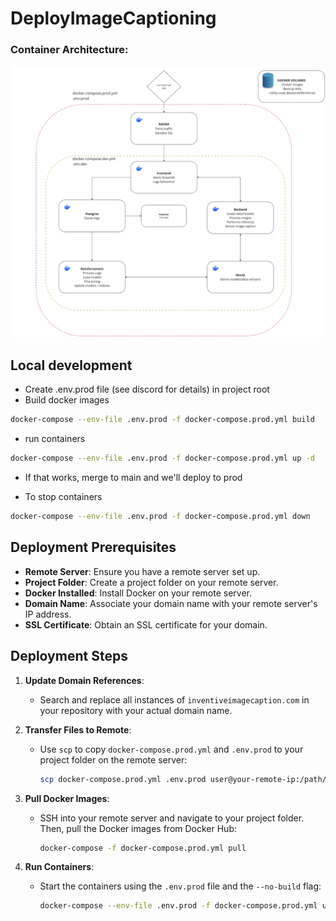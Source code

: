 # DeployImageCaptioning

### Container Architecture:

![container architecture](./public/images/container_architecture.png)


## Local development
- Create .env.prod file (see discord for details) in project root
- Build docker images
```bash
docker-compose --env-file .env.prod -f docker-compose.prod.yml build
```
- run containers
```bash
docker-compose --env-file .env.prod -f docker-compose.prod.yml up -d
```
- If that works, merge to main and we'll deploy to prod

- To stop containers
```bash
docker-compose --env-file .env.prod -f docker-compose.prod.yml down
```

## Deployment Prerequisites

- **Remote Server**: Ensure you have a remote server set up.
- **Project Folder**: Create a project folder on your remote server.
- **Docker Installed**: Install Docker on your remote server.
- **Domain Name**: Associate your domain name with your remote server's IP address.
- **SSL Certificate**: Obtain an SSL certificate for your domain.

## Deployment Steps

1. **Update Domain References**:
   - Search and replace all instances of `inventiveimagecaption.com` in your repository with your actual domain name.

2. **Transfer Files to Remote**:
   - Use `scp` to copy `docker-compose.prod.yml` and `.env.prod` to your project folder on the remote server:
     ```bash
     scp docker-compose.prod.yml .env.prod user@your-remote-ip:/path/to/project-folder/
     ```

3. **Pull Docker Images**:
   - SSH into your remote server and navigate to your project folder. Then, pull the Docker images from Docker Hub:
     ```bash
     docker-compose -f docker-compose.prod.yml pull
     ```

4. **Run Containers**:
   - Start the containers using the `.env.prod` file and the `--no-build` flag:
     ```bash
     docker-compose --env-file .env.prod -f docker-compose.prod.yml up --no-build
     ```

